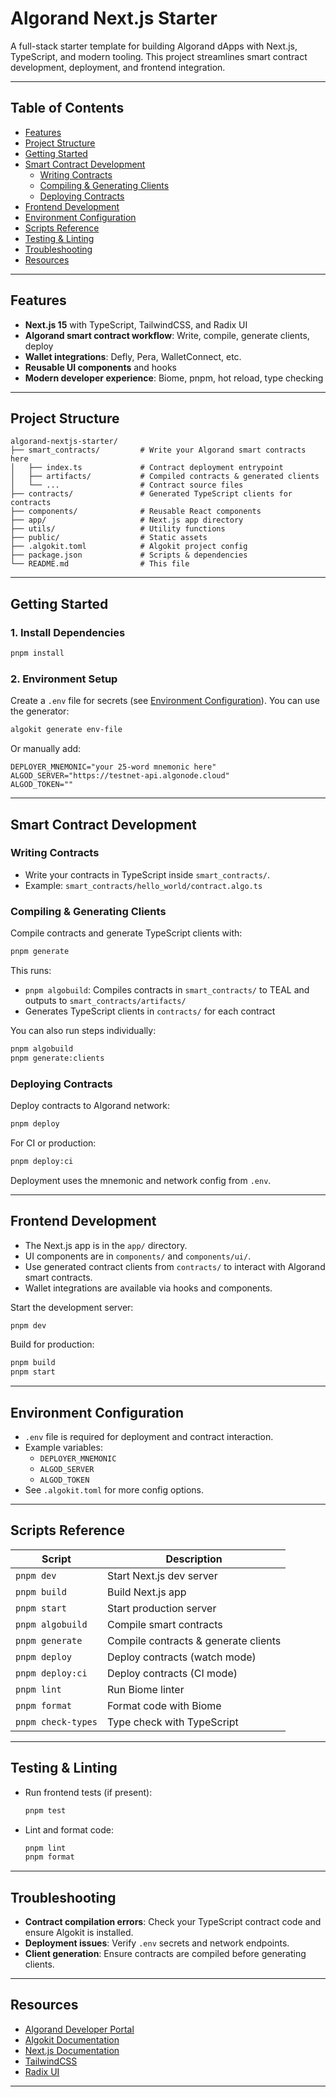 # Algorand Next.js Starter

A full-stack starter template for building Algorand dApps with Next.js, TypeScript, and modern tooling. This project streamlines smart contract development, deployment, and frontend integration.

---

## Table of Contents

- [Features](#features)
- [Project Structure](#project-structure)
- [Getting Started](#getting-started)
- [Smart Contract Development](#smart-contract-development)
  - [Writing Contracts](#writing-contracts)
  - [Compiling & Generating Clients](#compiling--generating-clients)
  - [Deploying Contracts](#deploying-contracts)
- [Frontend Development](#frontend-development)
- [Environment Configuration](#environment-configuration)
- [Scripts Reference](#scripts-reference)
- [Testing & Linting](#testing--linting)
- [Troubleshooting](#troubleshooting)
- [Resources](#resources)

---

## Features

- **Next.js 15** with TypeScript, TailwindCSS, and Radix UI
- **Algorand smart contract workflow**: Write, compile, generate clients, deploy
- **Wallet integrations**: Defly, Pera, WalletConnect, etc.
- **Reusable UI components** and hooks
- **Modern developer experience**: Biome, pnpm, hot reload, type checking

---

## Project Structure

```
algorand-nextjs-starter/
├── smart_contracts/         # Write your Algorand smart contracts here
│   ├── index.ts             # Contract deployment entrypoint
│   ├── artifacts/           # Compiled contracts & generated clients
│   └── ...                  # Contract source files
├── contracts/               # Generated TypeScript clients for contracts
├── components/              # Reusable React components
├── app/                     # Next.js app directory
├── utils/                   # Utility functions
├── public/                  # Static assets
├── .algokit.toml            # Algokit project config
├── package.json             # Scripts & dependencies
└── README.md                # This file
```

---

## Getting Started

### 1. Install Dependencies

```bash
pnpm install
```

### 2. Environment Setup

Create a `.env` file for secrets (see [Environment Configuration](#environment-configuration)). You can use the generator:

```bash
algokit generate env-file
```

Or manually add:

```
DEPLOYER_MNEMONIC="your 25-word mnemonic here"
ALGOD_SERVER="https://testnet-api.algonode.cloud"
ALGOD_TOKEN=""
```

---

## Smart Contract Development

### Writing Contracts

- Write your contracts in TypeScript inside `smart_contracts/`.
- Example: `smart_contracts/hello_world/contract.algo.ts`

### Compiling & Generating Clients

Compile contracts and generate TypeScript clients with:

```bash
pnpm generate
```

This runs:
- `pnpm algobuild`: Compiles contracts in `smart_contracts/` to TEAL and outputs to `smart_contracts/artifacts/`
- Generates TypeScript clients in `contracts/` for each contract

You can also run steps individually:
```bash
pnpm algobuild
pnpm generate:clients
```

### Deploying Contracts

Deploy contracts to Algorand network:

```bash
pnpm deploy
```

For CI or production:
```bash
pnpm deploy:ci
```

Deployment uses the mnemonic and network config from `.env`.

---

## Frontend Development

- The Next.js app is in the `app/` directory.
- UI components are in `components/` and `components/ui/`.
- Use generated contract clients from `contracts/` to interact with Algorand smart contracts.
- Wallet integrations are available via hooks and components.

Start the development server:

```bash
pnpm dev
```

Build for production:

```bash
pnpm build
pnpm start
```

---

## Environment Configuration

- `.env` file is required for deployment and contract interaction.
- Example variables:
  - `DEPLOYER_MNEMONIC`
  - `ALGOD_SERVER`
  - `ALGOD_TOKEN`
- See `.algokit.toml` for more config options.

---

## Scripts Reference

| Script              | Description                                      |
|---------------------|--------------------------------------------------|
| `pnpm dev`          | Start Next.js dev server                         |
| `pnpm build`        | Build Next.js app                                |
| `pnpm start`        | Start production server                          |
| `pnpm algobuild`    | Compile smart contracts                          |
| `pnpm generate`     | Compile contracts & generate clients             |
| `pnpm deploy`       | Deploy contracts (watch mode)                    |
| `pnpm deploy:ci`    | Deploy contracts (CI mode)                       |
| `pnpm lint`         | Run Biome linter                                 |
| `pnpm format`       | Format code with Biome                           |
| `pnpm check-types`  | Type check with TypeScript                       |

---

## Testing & Linting

- Run frontend tests (if present):

  ```bash
  pnpm test
  ```

- Lint and format code:

  ```bash
  pnpm lint
  pnpm format
  ```

---

## Troubleshooting

- **Contract compilation errors**: Check your TypeScript contract code and ensure Algokit is installed.
- **Deployment issues**: Verify `.env` secrets and network endpoints.
- **Client generation**: Ensure contracts are compiled before generating clients.

---

## Resources

- [Algorand Developer Portal](https://developer.algorand.org/)
- [Algokit Documentation](https://github.com/algorandfoundation/algokit-cli)
- [Next.js Documentation](https://nextjs.org/docs)
- [TailwindCSS](https://tailwindcss.com/)
- [Radix UI](https://www.radix-ui.com/)

---
